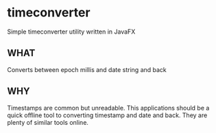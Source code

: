 # timeconverter
Simple timeconverter utility written in JavaFX

WHAT
----
Converts between epoch millis and date string and back

WHY
---
Timestamps are common but unreadable. This applications should be a quick
offline tool to converting timestamp and date and back. They are plenty of 
similar tools online.
